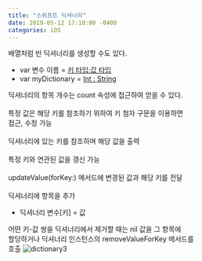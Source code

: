 ```yaml
---
title: "스위프트 딕셔너리"
date: 2019-05-12 17:10:00 -0400
categories: iOS
---
```

배열처럼 빈 딕셔너리를 생성할 수도 있다.
- var 변수 이름 = [키 타입:값 타입]()
- var myDictionary = [Int : String]()

딕셔너리의 항목 개수는 count 속성에 접근하여 얻을 수 있다.
<br>
<br>
특정 값은 해당 키를 참조하기 위하여 키 첨자 구문을 이용하면<br>
접근, 수정 가능
<br>
<br>
딕셔너리에 있는 키를 참조하며 해당 값을 출력
<br>
<br>
특정 키와 연관된 값을 갱신 가능
<br>
<br>
updateValue(forKey:) 메서드에 변경된 값과 해당 키를 전달
<br>
<br>
딕셔너리에 항목을 추가
- 딕셔너리 변수[키] = 값

어떤 키-값 쌍을 딕셔너리에서 제거할 때는 nil 값을 그 항목에<br>
할당하거나 딕셔너리 인스턴스의 removeValueForKey 메서드를<br>
호출
![dictionary3](/img/dictionary3)

